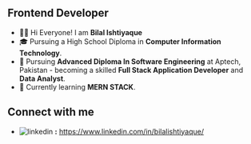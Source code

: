 <h2>Frontend Developer</h2>


- 👨‍🎓 Hi Everyone! I am **Bilal Ishtiyaque**
- 🎓 Pursuing a High School Diploma in **Computer Information Technology**. 
- 👀 Pursuing **Advanced Diploma In Software Engineering** at Aptech, Pakistan - becoming a skilled **Full Stack Application Developer** and **Data Analyst**.
- 🌱 Currently learning **MERN STACK**.

<h2>Connect with me</h2>

- ![linkedin](https://github.com/Bilal-Ishtiyaque/Bilal-Ishtiyaque/assets/139645574/17b648a4-e61c-45ab-9e7d-6e84c8d30897) **:** https://www.linkedin.com/in/bilalishtiyaque/



